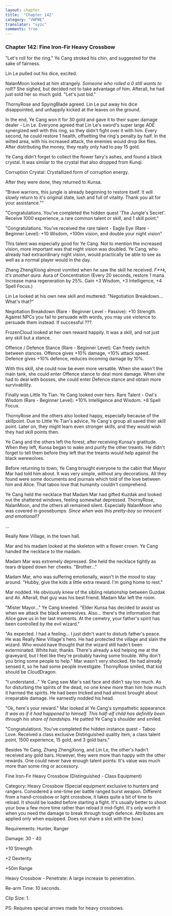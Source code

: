 ```yaml
---
layout: chapter
title:  "Chapter 142"
category: "VWPWE"
translator: "syzc"
comments: true
---
```


### Chapter 142: Fine Iron-Fir Heavy Crossbow

"Let's roll for the ring." Ye Cang stroked his chin, and suggested for the sake of fairness.

Lin Le pulled out his dice, excited.

NalanMoon looked at him strangely. *Someone who rolled a 0 still wants to roll!?* She sighed, but decided not to take advantage of him. Afterall, he had just sold her so much gold. "Let's just bid."

ThornyRose and SpyingBlade agreed. Lin Le put away his dice disappointed, and unhappily kicked at the leaves on the ground.

In the end, Ye Cang won it for 30 gold and gave it to their super damage dealer - Lin Le. Everyone agreed that Lin Le's sword's super large AOE synergized well with this ring, so they didn't fight over it with him. Every second, he could restore 1 health, offsetting the ring's penalty by half. In the wilted area, with his increased attack, the enemies would drop like flies. After distributing the money, they really only had to pay 15 gold.

Ye Cang didn't forget to collect the flower fairy's ashes, and found a black crystal. It was similar to the crystal that also dropped from Kunqi.

Corruption Crystal: Crystallized form of corruption energy.

After they were done, they returned to Kunsa.

"Brave warriors, this jungle is already beginning to restore itself. It will slowly return to it's original state, lush and full of vitality. Thank you all for your assistance.""

"Congratulations. You've completed the hidden quest 'The Jungle's Secret'. Receive 1000 experience, a rare common talent or skill, and 1 skill point."

"Congratulations. You've received the rare talent - Eagle Eye (Rare - Beginner Level): +10 Wisdom, +100m vision, and double your night vision"

This talent was especially good for Ye Cang. Not to mention the increased vision, more important was that night vision was doubled. Ye Cang, who already had extraordinary night vision, would practically be able to see as well as a normal player would in the day.

Zhang ZhengXiong almost vomited when he saw the skill he received. *F\*\*k, it's another aura.* Aura of Concentration (Every 20 seconds, restore 1 mana. Increase mana regeneration by 25%. Gain +3 Wisdom, +3 Intelligence, +4 Spell Focus.)

Lin Le looked at his own new skill and muttered: "Negotiation Breakdown... What's that?"

Negotiation Breakdown (Rare - Beginner Level - Passive): +10 Strength. Against NPCs you fail to persuade with words, you may use violence to persuade them instead. If successful ???.

FrozenCloud looked at her own reward happily. It was a skill, and not just any skill but a stance.

Offence / Defence Stance (Rare - Beginner Level): Can freely switch between stances. Offence gives +10% damage, +10% attack speed. Defence gives +10% defence, reduces incoming damage by 10%.

With this skill, she could now be even more versatile. When she wasn't the main tank, she could enter Offence stance to deal more damage. When she had to deal with bosses, she could enter Defence stance and obtain more survivability.

Finally was Little Ye Tian. Ye Cang looked over hers. Rare Talent - Owl's Wisdom (Rare - Beginner Level): +10% Intelligence and Wisdom. +8 Spell Focus.

ThornyRose and the others also looked happy, especially because of the skillpoint. Due to Little Ye Tian's advice, Ye Cang's group all saved their skill point. Later on, they might learn even stronger skills, and they would wish they had skill points then.

Ye Cang and the others left the forest, after receiving Kunsa's gratitude. When they left, Kunsa began to wake and purify the other treants. He didn't forget to tell them before they left that the treants would help against the black werewolves.

Before returning to town, Ye Cang brought everyone to the cabin that Mayor Mar had told him about. It was very simple, without any decorations. All they found were some documents and journals which told of the love between him and Alice. That taboo love that humanity couldn't comprehend.

Ye Cang held the necklace that Madam Mar had gifted Kuzdak and looked out the shattered windows, feeling somewhat depressed. ThornyRose, NalanMoon, and the others all remained silent. Especially NalanMoon who was covered in goosebumps. *Since when was this pretty-boy so innocent and emotional!?*

...

Really New Village, in the town hall.

Mar and his madam looked at the skeleton with a flower crown. Ye Cang handed the necklace to the madam.

Madam Mar was extremely depressed. She held the necklace tightly as tears dripped down her cheeks. "Brother..."

Madam Mar, who was suffering emotionally, wasn't in the mood to stay around. "Hubby, give the kids a little extra reward. I'm going home to rest."

Mar nodded. He obviously knew of the sibling relationship between Guzdak and Ali. Afterall, that guy was his best friend. Madam Mar left the room.

"Mister Mayor..." Ye Cang kneeled. "Elder Kunsa has decided to assist us when we attack the black werewolves. Also... there's the information that Alice gave us in her last moments. At the cemetry, your father's spirit has been controlled by the evil wizard."

"As expected. I had a feeling... I just didn't want to disturb father's peace. He was Really New Village's hero. He had protected the village and slain the wizard. Who would have thought that the wizard still hadn't been exterminated. White hair, thanks. There's already a kid helping me at the graveyard, but I feel like they're probably having some trouble. Why don't you bring some people to help." Mar wasn't very shocked. He had already sensed it, so he had some people investigate. ThornyRose smiled, that kid should be CloudDragon.

"I understand..." Ye Cang saw Mar's sad face and didn't say too much. As for disturbing the spirits of the dead, no one knew more than him how much it harmed the spirits. He had been tricked and had almost brought about irreparable damage. He earnestly nodded his head.

"Ok, here's your reward." Mar looked at Ye Cang's sympathetic appearance. *It was as if it had happened to himself. This half-elf child has definitly been through his share of hardships.* He patted Ye Cang's shoulder and smiled.

"Congratulations. You've completed the hidden instance quest - Taboo Love. Received a class exclusive Distinguished quality item, a class talent point, 1500 experience, 15 gold, and 3 gold bars."

Besides Ye Cang, Zhang ZhengXiong, and Lin Le, the other's hadn't received any gold bars. However, they were more than happy with the other rewards. One could never have enough talent points. It's value was much more than some ring or accessory.

Fine Iron-Fir Heavy Crossbow (Distinguished - Class Equipment)

Category: Heavy Crossbow (Special equipment exclusive to hunters and rangers. Considered a one-time per battle ranged burst weapon. Different from a hand-crossbow or light crossbow, it takes quite a bit of time to reload. It should be loaded before starting a fight. It's usually better to shoot your bow a few more time rather than reload it mid-fight. It's only worth it when you need the damage to break through tough defence. Attributes are applied only when equipped. Does not share a slot with the bow.)

Requirements: Hunter, Ranger

Damage: 30 - 40

+10 Strength

+2 Dexterity

+50m Range

Heavy Crossbow - Penetrate: A large increase to penetration.

Re-arm Time: 10 seconds.

Clip Size: 1.

PS: Requires special arrows made for heavy crossbows.
